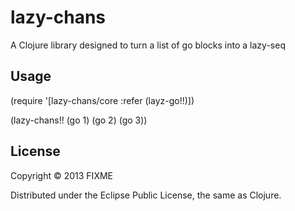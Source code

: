 # lazy-chans

A Clojure library designed to turn a list of go blocks into a lazy-seq

## Usage

(require '[lazy-chans/core :refer (layz-go!!)])

(lazy-chans!! (go 1) (go 2) (go 3))

## License

Copyright © 2013 FIXME

Distributed under the Eclipse Public License, the same as Clojure.
